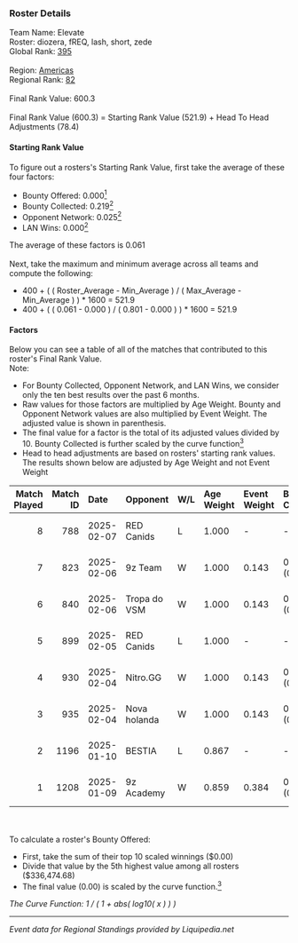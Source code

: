 ### Roster Details<br />
Team Name: Elevate<br />
Roster: diozera, fREQ, lash, short, zede<br />
Global Rank: [395](../standings_global.md)<br />
<br />
Region: [Americas]( ../standings_americas.md)<br />
Regional Rank: [82]( ../standings_americas.md)<br />
<br />
Final Rank Value:  600.3<br />
<br />
Final Rank Value (600.3) = Starting Rank Value (521.9) + Head To Head Adjustments (78.4)<br />

#### Starting Rank Value<br />
To figure out a rosters's Starting Rank Value, first take the average of these four factors:<br />
- Bounty Offered: 0.000[<sup>1</sup>](#table2)
- Bounty Collected: 0.219[<sup>2</sup>](#table1)
- Opponent Network: 0.025[<sup>2</sup>](#table1)
- LAN Wins: 0.000[<sup>2</sup>](#table1)

The average of these factors is 0.061<br />
<br />
Next, take the maximum and minimum average across all teams and compute the following:<br />
- 400 + ( ( Roster_Average - Min_Average ) / ( Max_Average - Min_Average ) ) * 1600 = 521.9
- 400 + ( ( 0.061 - 0.000 ) / ( 0.801 - 0.000 ) ) * 1600 = 521.9


#### Factors<br />
Below you can see a table of all of the matches that contributed to this roster's Final Rank Value.<br />
Note:<br />

- For Bounty Collected, Opponent Network, and LAN Wins, we consider only the ten best results over the past 6 months.
- Raw values for those factors are multiplied by Age Weight. Bounty and Opponent Network values are also multiplied by Event Weight. The adjusted value is shown in parenthesis.
- The final value for a factor is the total of its adjusted values divided by 10. Bounty Collected is further scaled by the curve function[<sup>3</sup>](#curveFunction)
- Head to head adjustments are based on rosters' starting rank values. The results shown below are adjusted by Age Weight and not Event Weight
<span id="table1"></span><br />


| Match Played | Match ID | Date       | Opponent     | W/L | Age Weight | Event Weight | Bounty Collected | Opponent Network | LAN Wins  | H2H Adj. | Roster                              |
| -: | -: | :- | :- | :- | :- | :- | :- | :- | :- | -: | :- |
|            8 |      788 | 2025-02-07 | RED Canids   | L   | 1.000      | -            | -                | -                | -         |    -5.57 | diozera, fREQ, lash, short, zede    |
|            7 |      823 | 2025-02-06 | 9z Team      | W   | 1.000      | 0.143        | 0.015 (0.002)    | 0.121 (0.017)    | 0 (0.000) |    23.28 | diozera, fREQ, lash, short, zede    |
|            6 |      840 | 2025-02-06 | Tropa do VSM | W   | 1.000      | 0.143        | 0.000 (0.000)    | 0.140 (0.020)    | 0 (0.000) |    11.94 | diozera, fREQ, lash, short, zede    |
|            5 |      899 | 2025-02-05 | RED Canids   | L   | 1.000      | -            | -                | -                | -         |    -5.28 | diozera, fREQ, lash, short, zede    |
|            4 |      930 | 2025-02-04 | Nitro.GG     | W   | 1.000      | 0.143        | 0.002 (0.000)    | 0.518 (0.074)    | 0 (0.000) |    19.55 | diozera, fREQ, lash, short, zede    |
|            3 |      935 | 2025-02-04 | Nova holanda | W   | 1.000      | 0.143        | 0.000 (0.000)    | 0.090 (0.013)    | 0 (0.000) |    17.89 | diozera, fREQ, lash, short, zede    |
|            2 |     1196 | 2025-01-10 | BESTIA       | L   | 0.867      | -            | -                | -                | -         |    -2.48 | desh, fREQ, Leomonster, short, zede |
|            1 |     1208 | 2025-01-09 | 9z Academy   | W   | 0.859      | 0.384        | 0.001 (0.000)    | 0.388 (0.128)    | 0 (0.000) |    19.09 | desh, fREQ, Leomonster, short, zede |

<br />
<span id="table2"></span><br />
To calculate a roster's Bounty Offered:<br />

- First, take the sum of their top 10 scaled winnings ($0.00)
- Divide that value by the 5th highest value among all rosters ($336,474.68)
- The final value (0.00) is scaled by the curve function.[<sup>3</sup>](#curveFunction)

<span id="curveFunction"></span>_The Curve Function: 1 / ( 1 + abs( log10( x ) ) )_<br />

---
_Event data for Regional Standings provided by Liquipedia.net_<br />
